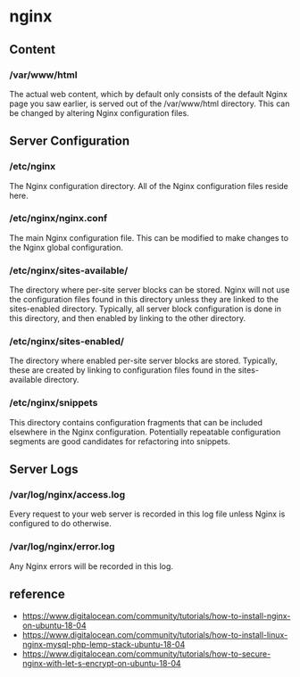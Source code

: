 # nginx

## Content

### /var/www/html

The actual web content, which by default only consists of the default Nginx page you saw earlier, is served out of the /var/www/html directory. This can be changed by altering Nginx configuration files.

## Server Configuration

### /etc/nginx

The Nginx configuration directory. All of the Nginx configuration files reside here.

### /etc/nginx/nginx.conf

The main Nginx configuration file. This can be modified to make changes to the Nginx global configuration.

### /etc/nginx/sites-available/

The directory where per-site server blocks can be stored. Nginx will not use the configuration files found in this directory unless they are linked to the sites-enabled directory. Typically, all server block configuration is done in this directory, and then enabled by linking to the other directory.

### /etc/nginx/sites-enabled/

The directory where enabled per-site server blocks are stored. Typically, these are created by linking to configuration files found in the sites-available directory.

### /etc/nginx/snippets

This directory contains configuration fragments that can be included elsewhere in the Nginx configuration. Potentially repeatable configuration segments are good candidates for refactoring into snippets.

## Server Logs

### /var/log/nginx/access.log

Every request to your web server is recorded in this log file unless Nginx is configured to do otherwise.

### /var/log/nginx/error.log

Any Nginx errors will be recorded in this log.


## reference

* https://www.digitalocean.com/community/tutorials/how-to-install-nginx-on-ubuntu-18-04
* https://www.digitalocean.com/community/tutorials/how-to-install-linux-nginx-mysql-php-lemp-stack-ubuntu-18-04
* https://www.digitalocean.com/community/tutorials/how-to-secure-nginx-with-let-s-encrypt-on-ubuntu-18-04